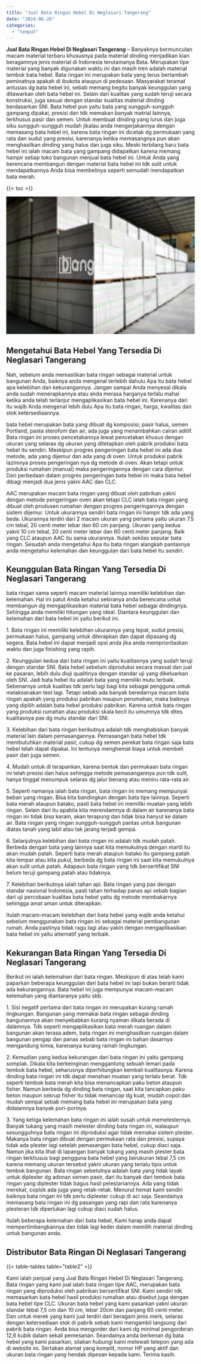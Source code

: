 ```yaml
---
title: "Jual Bata Ringan Hebel Di Neglasari Tangerang"
date: "2024-06-26"
categories: 
  - "tempat"
---
```


**Jual Bata Ringan Hebel Di Neglasari Tangerang** – Banyaknya bermunculan macam material terbaru khususnya pada material dinding menjadikan kian beragamnya jenis material di Indonesia terutamanya Bata. Merupakan tipe material yang banyak digunakan waktu ini dan masih tren adalah material tembok bata hebel. Bata ringan ini merupakan bata yang terus bertambah peminatnya apakah di ibukota ataupun di pedesaan. Masyarakat teramat antusias dg bata hebel ini, sebab memang begitu banyak keunggulan yang ditawarkan oleh bata hebel ini. Selain dari kualitas yang sudah teruji secara konstruksi, juga sesuai dengan standar kualitas material dinding berdasarkan SNI. Bata hebel pun yaitu bata yang sungguh-sungguh gampang dipakai, presisi dan tdk memakan banyak matrial lainnya, terkhusus pasir dan semen. Untuk membuat dinding yang lurus dan juga siku sungguh-sungguh mudah jikalau anda mengerjakannya dengan memasang bata hebel ini, karena bata ringan ini dicetak dg permukaan yang rata dan sudut yang presisi, karenanya ketika memasangnya pun akan menghasilkan dinding yang halus dan juga siku. Meski terbilang baru bata hebel ini ialah macam bata yang gampang didapatkan karena memang hampir setiap toko bangunan menjual bata hebel ini. Untuk Anda yang berencana membangun dengan material bata hebel ini tdk sulit untuk mendapatkannya Anda bisa membelinya seperti semudah mendapatkan bata merah.

{{< toc >}}

![Jual Bata Ringan Hebel Di Neglasari Tangerang](/images/jual-hebel-murah-29.png)

## Mengetahui Bata Hebel Yang Tersedia Di Neglasari Tangerang

Nah, sebelum anda memastikan bata ringan sebagai material untuk bangunan Anda, baiknya anda mengenal terlebih dahulu Apa itu bata hebel apa kelebihan dan kekurangannya. Jangan sampai Anda menyesal dikala anda sudah menerapkannya atau anda merasa harganya terlalu mahal ketika anda telah terlanjur mengaplikasikan bata hebel ini. Karenanya dari itu wajib Anda mengenal lebih dulu Apa itu bata ringan, harga, kwalitas dan stok ketersediaannya.

bata hebel merupakan bata yang dibuat dg komposisi; pasir halus, semen Portland, pasta sterofom dan air, ada juga yang menambahkan cairan aditif. Bata ringan ini proses pencetakannya lewat pencetakan khusus dengan ukuran yang selaras dg ukuran yang ditetapkan oleh pabrik produksi bata hebel itu sendiri. Meskipun progres pengeringan bata hebel ini ada dua metode, ada yang dijemur dan ada yang di oven. Untuk produksi pabrik lazimnya proses pengeringan nya dg metode di oven. Akan tetapi untuk produksi rumahan (manual) maka pengeringannya dengan cara dijemur. Dari perbedaan dalam progres pengeringan bata hebel ini maka bata hebel dibagi menjadi dua jenis yakni AAC dan CLC.

AAC merupakan macam bata ringan yang dibuat oleh pabrikan yakni dengan metode pengeringan oven akan tetapi CLC ialah bata ringan yang dibuat oleh produsen rumahan dengan progres pengeringannya dengan sistem dijemur. Untuk ukurannya sendiri bata ringan ini hampir tdk ada yang beda. Ukurannya terdiri dari 2 macam ukuran yang pertama yaitu ukuran 7.5 cm tebal, 20 centi meter lebar dan 60 cm panjang. Ukuran yang kedua yakni 10 cm tebal, 20 centi meter lebar dan 60 centi meter panjang. Baik yang CLC ataupun AAC itu sama ukurannya. Itulah sekilas seputar bata ringan. Sesudah anda mengetahui Apa itu bata ringan alangkah pantasnya anda mengetahui kelemahan dan keunggulan dari bata hebel itu sendiri.

## Keunggulan Bata Ringan Yang Tersedia Di Neglasari Tangerang

bata ringan sama seperti macam material lainnya memiliki kelebihan dan kelemahan. Hal ini patut Anda ketahui sekiranya anda berencana untuk membangun dg mengaplikasikan material bata hebel sebagai dindingnya. Sehingga anda memiliki hitungan yang ideal. Diantara keunggulan dan kelemahan dari bata hebel ini yaitu berikut ini.

1\. Bata ringan ini memiliki kelebihan ukurannya yang tepat, sudut presisi, permukaan halus, gampang untuk diterapkan dan dapat dipasang dg segera. Bata hebel ini dapat menjadi opsi anda jika anda memprioritaskan waktu dan juga finishing yang rapih.

2\. Keunggulan kedua dari bata ringan ini yaitu kualitasnya yang sudah teruji dengan standar SNI. Bata hebel sebelum diproduksi secara massal dan jual ke pasaran, lebih dulu diuji qualitinya dengan standar uji yang dikeluarkan oleh SNI. Jadi bata hebel itu adalah bata yang memiliki mutu terbaik. Sebenarnya untuk kualitas tdk perlu lagi bagi kita sebagai pengguna untuk melaksanakan test lagi. Tetapi sebab ada banyak beredarnya macam bata ringan apakah yang produksi pabrikan maupun perumahan, maka baiknya yang dipilih adalah bata hebel produksi pabrikan. Karena untuk bata ringan yang produksi rumahan atau produksi skala kecil itu umumnya tdk dites kualitasnya pas dg mutu standar dari SNI.

3\. Kelebihan dari bata ringan berikutnya adalah tdk menghabiskan banyak material lain dalam pemasangannya. Pemasangan bata hebel tdk membutuhkan material pasir, cukup dg semen perekat bata ringan saja bata hebel telah dapat dipakai. Ini tentunya menghemat biaya untuk membeli pasir dan juga semen.

4\. Mudah untuk di terapankan, karena bentuk dan permukaan bata ringan ini telah presisi dan halus sehingga metode pemasangannya pun tdk sulit, hanya tinggal menumpuk selaras dg jalur benang atau meniru rata-rata air.

5\. Seperti namanya ialah bata ringan, bata ringan ini memang mempunyai beban yang ringan. Bisa kita bandingkan dengan bata tipe lainnya. Seperti bata merah ataupun batako, pasti bata hebel ini memiliki muatan yang lebih ringan. Selain dari itu apabila kita merendamnya di dalam air karenanya bata ringan ini tidak bisa karam, akan terapung dan tidak bisa hanyut ke dalam air. Bata ringan yang ringan sungguh-sungguh pantas untuk bangunan diatas tanah yang labil atau tak jarang terjadi gempa.

6\. Selanjutnya kelebihan dari bata ringan ini adalah tdk mudah patah. Berbeda dengan bata yang lainnya saat kita memukulnya dengan martil itu akan mudah patah. Seperti bata merah ataupun batako itu gampang patah kita lempar atau kita pukul, berbeda dg bata ringan ini saat kita memukulnya akan sulit untuk patah. Adapaun bata ringan yang tdk bersertifikat SNI belum teruji gampang patah atau tidaknya.

7\. Kelebihan berikutnya ialah tahan api. Bata ringan yang pas dengan standar nasional Indonesia, pasti tahan terhadap panas api sebab bagian dari uji percobaan kualitas bata hebel yaitu dg metode membakarnya sehingga amat aman untuk diterapkan.

Itulah macam-macam kelebihan dari bata hebel yang wajib anda ketahui sebelum menggunakan bata ringan ini sebagai material pembangunan rumah. Anda pastinya tidak ragu lagi atau yakin dengan mengaplikasikan bata hebel ini yaitu alternatif yang terbaik.

## Kekurangan Bata Ringan Yang Tersedia Di Neglasari Tangerang

Berikut ini ialah kelemahan dari bata ringan. Meskipun di atas telah kami paparkan beberapa keunggulan dari bata hebel ini tapi bukan berarti tidak ada kekurangannya. Bata hebel ini juga mempunyai macam-macam kelemahan yang diantaranya yaitu sbb.

1\. Sisi negatif pertama dari bata ringan ini merupakan kurang ramah lingkungan. Bangunan yang memakai bata ringan sebagai dinding bangunannya akan menyebabkan kurang nyaman dikala berada di dalamnya. Tdk seperti mengaplikasikan bata merah ruangan dalam bangunan akan terasa adem, bata ringan ini menghasilkan ruangan dalam bangunan pengap dan panas sebab bata ringan ini bahan dasarnya mengandung kimia, karenanya kurang ramah lingkungan.

2\. Kemudian yang kedua kekurangan dari bata ringan ini yaitu gampang somplak. Dikala kita berkeinginan menggantung sebuah lemari pada tembok bata hebel, seharusnya diperhitungkan kembali kualitasnya. Karena dinding bata ringan ini tdk dapat menahan muatan yang terlalu berat. Tdk seperti tembok bata merah kita bisa menancapkan paku beton ataupun fisher. Namun berbeda dg dinding bata ringan, saat kita tancapkan paku beton maupun sekrup fisher itu tidak menancap dg kuat, mudah copot dan mudah sempal sebab memang bata hebel ini merupakan bata yang didalamnya banyak pori-porinya.

3\. Yang ketiga kelemahan bata ringan ini ialah susah untuk memelesternya. Banyak tukang yang masih melester dinding bata ringan ini, walaupun sesungguhnya bata ringan ini diproduksi agar tidak memakai sistem plester. Makanya bata ringan dibuat dengan permukaan rata dan presisi, supaya tidak ada plester lagi setelah pemasangan bata hebel, cukup diaci saja. Namun jika kita lihat di lapangan banyak tukang yang masih plester bata ringan terkhusus bagi pengguna bata hebel yang berukuran tebal 7,5 cm karena memang ukuran tersebut yakni ukuran yang terlalu tipis untuk tembok bangunan. Bata ringan sebetulnya adalah bata yang tidak layak untuk diplester dg adonan semen pasir, dari itu banyak dari tembok bata ringan yang diplester tidak bagus hasil pelestariannya. Ada yang tidak merekat, coplok ada juga yang retak-retak. Menurut hemat kami sendiri baiknya bata ringan ini tdk perlu diplester cukup di aci saja. Seandainya memasang bata ringan ini dg pasangan yang rapi dan rata karenanya plesteran tdk diperlukan lagi cukup diaci sudah halus.

Itulah beberapa kelemahan dari bata hebel, Kami harap anda dapat mempertimbangkannya dan tidak lagi keder dalam memilih material dinding untuk bangunan anda.

## Distributor Bata Ringan Di Neglasari Tangerang

{{< table-tables table="table2" >}}

Kami ialah penjual yang Jual Bata Ringan Hebel Di Neglasari Tangerang. Bata ringan yang kami jual ialah bata ringan tipe AAC, merupakan bata ringan yang diproduksi oleh pabrikan bersertifikat SNI. Kami sendiri tdk memasarkan bata hebel hasil produksi rumahan atau disebut juga dengan bata hebel tipe CLC. Ukuran bata hebel yang kami pasarkan yakni ukuran standar tebal 7,5 cm dan 10 cm, lebar 20cm dan panjang 60 centi meter. Dan untuk merek yang kami jual terdiri dari beragam jenis merk, selaras dengan ketersediaan stok di pabrik sebab kami mengambil langsung dari pabrik bata ringan. Anda bisa mengorder dari kami dg minimal pengorderan 12,6 kubik dalam sekali pemesanan. Seandainya anda berkenan dg bata hebel yang kami pasarkan, silakan hubungi kami melewati telepon yang ada di website ini. Sertakan alamat yang komplit, nomor HP yang aktif dan ukuran bata ringan yang hendak dipesan kepada kami. Terima kasih.
